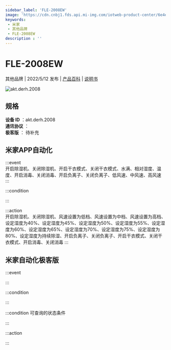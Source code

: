 ```yaml
---
sidebar_label: 'FLE-2008EW'
image: 'https://cdn.cnbj1.fds.api.mi-img.com/iotweb-product-center/6e4eabcf381d3807b5ae51dcf8202977_1649831803332.png?GalaxyAccessKeyId=AKVGLQWBOVIRQ3XLEW&Expires=9223372036854775807&Signature=8mypgCLzpQGLBlX4QiHz3UGeUjk='
keywords: 
 - 米家
 - 其他品牌
 - FLE-2008EW
description : ''
---
```

# FLE-2008EW

其他品牌 | 2022/5/12 发布 | [产品百科](https://home.mi.com/webapp/content/baike/product/index.html?model=akt.derh.2008/) | [说明书](https://home.mi.com/views/introduction.html?model=akt.derh.2008&region=cn)

![akt.derh.2008](https://cdn.cnbj1.fds.api.mi-img.com/iotweb-product-center/6e4eabcf381d3807b5ae51dcf8202977_1649831803332.png?GalaxyAccessKeyId=AKVGLQWBOVIRQ3XLEW&Expires=9223372036854775807&Signature=8mypgCLzpQGLBlX4QiHz3UGeUjk=)

## 规格  
> 
**设备 ID** ：akt.derh.2008  
**通讯协议** ：  
**极客版**  ： 待补充 


## 米家APP自动化  

:::event  
开启除湿机、关闭除湿机、开启干衣模式、关闭干衣模式、水满、相对湿度、温度、开启消毒、关闭消毒、开启负离子、关闭负离子、低风速、中风速、高风速
:::

:::condition  

:::

:::action   
开启除湿机、关闭除湿机、风速设置为低档、风速设置为中档、风速设置为高档、设定湿度为40%、设定湿度为45%、设定湿度为50%、设定湿度为55%、设定湿度为60%、设定湿度为65%、设定湿度为70%、设定湿度为75%、设定湿度为80%、设定湿度为持续除湿、开启负离子、关闭负离子、开启干衣模式、关闭干衣模式、开启消毒、关闭消毒
:::

## 米家自动化极客版  

:::event  

:::

:::condition  

:::

:::condition 可查询的状态条件  

:::

:::action  

:::

        

